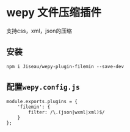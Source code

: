 # wepy 文件压缩插件

支持css，xml，json的压缩

## 安装

```
npm i Jiseau/wepy-plugin-filemin --save-dev
```

## 配置`wepy.config.js`

```
module.exports.plugins = {
    'filemin': {
        filter: /\.(json|wxml|xml)$/
    }
};
```
